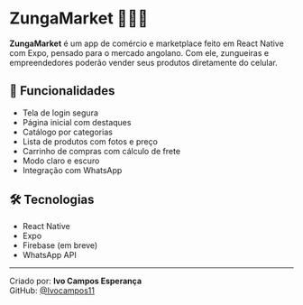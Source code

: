 # ZungaMarket 🛒🇦🇴

**ZungaMarket** é um app de comércio e marketplace feito em React Native com Expo, pensado para o mercado angolano. Com ele, zungueiras e empreendedores poderão vender seus produtos diretamente do celular.

## 📱 Funcionalidades

- Tela de login segura
- Página inicial com destaques
- Catálogo por categorias
- Lista de produtos com fotos e preço
- Carrinho de compras com cálculo de frete
- Modo claro e escuro
- Integração com WhatsApp

## 🛠️ Tecnologias

- React Native
- Expo
- Firebase (em breve)
- WhatsApp API

---

Criado por: **Ivo Campos Esperança**  
GitHub: [@Ivocampos11](https://github.com/Ivocampos11)
